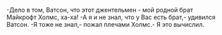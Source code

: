   -Дело в том, Ватсон, что этот джентельмен - мой родной брат Майкрофт Холмс, ха-ха!
-А я и не знал, что у Вас есть брат,- удивился Ватсон.
-Я тоже не знал,- пожал плечами Холмс.- Я это вычислил.    